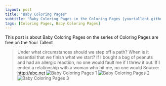 ```yaml
---
layout: post
title: "Baby Coloring Pages"
subtitle: "Baby Coloring Pages in the Coloring Pages |yourtallent.github.io "
tags: [Coloring Pages, Baby Coloring Pages]
---
```

This post is about Baby Coloring Pages on the series of Coloring Pages are free on the Your Tallent
> Under what circumstances should we step off a path? When is it essential that we finish what we start? If I bought a bag of peanuts and had an allergic reaction, no one would fault me if I threw it out. If I ended a relationship with a woman who hit me, no one would Source: http://abc.net
![Baby Coloring Pages 1](https://github.com/yourtallent/yourtallent.github.io/blob/master/Coloring-Pages/Baby-Coloring-Pages%20(1).jpg)
![Baby Coloring Pages 2](https://github.com/yourtallent/yourtallent.github.io/blob/master/Coloring-Pages/Baby-Coloring-Pages%20(2).jpg)
![Baby Coloring Pages 3](https://github.com/yourtallent/yourtallent.github.io/blob/master/Coloring-Pages/Baby-Coloring-Pages%20(3).jpg)
